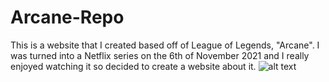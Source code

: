 # Arcane-Repo
This is a website that I created based off of League of Legends, "Arcane". I was turned into a Netflix series on the 6th of November 2021 and I really enjoyed watching it so decided to create a website about it.
![alt text](https://d2w9rnfcy7mm78.cloudfront.net/35836458/original_d2cb3d026303f29f505e14ad8d8d056e.png?1744094180?bc=0)